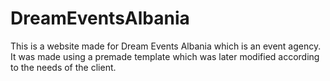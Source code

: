 # DreamEventsAlbania
This is a website made for Dream Events Albania which is an event agency. It was made using a premade template which was later modified according to the needs of the client.
